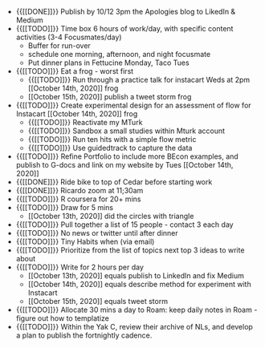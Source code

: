 - {{[[DONE]]}} Publish by 10/12 3pm the Apologies blog to LikedIn & Medium
- {{[[TODO]]}} Time box 6 hours of work/day, with specific content activities (3-4 Focusmates/day)
    - Buffer for run-over
    - schedule one morning, afternoon, and night focusmate
    - Put dinner plans in Fettucine Monday, Taco Tues
- {{[[TODO]]}} Eat a frog - worst first 
    - {{[[TODO]]}} Run through a practice talk for instacart Weds at 2pm [[October 14th, 2020]] frog
    - [[October 15th, 2020]] publish a tweet storm frog
- {{[[TODO]]}} Create experimental design for an assessment of flow for Instacart [[October 14th, 2020]] frog
    - {{[[TODO]]}} Reactivate my MTurk
    - {{[[TODO]]}} Sandbox a small studies within Mturk account
    - {{[[TODO]]}} Run ten hits with a simple flow metric
    - {{[[TODO]]}} Use guidedtrack to capture the data
- {{[[TODO]]}} Refine Portfolio to include more BEcon examples, and publish to G-docs and link on my website by Tues [[October 14th, 2020]]
- {{[[DONE]]}} Ride bike to top of Cedar before starting work
- {{[[DONE]]}} Ricardo zoom at 11;30am
- {{[[TODO]]}} R coursera for 20+ mins
- {{[[TODO]]}} Draw for 5 mins 
    - [[October 13th, 2020]] did the circles with triangle
- {{[[TODO]]}} Pull together a list of 15 people - contact 3 each day
- {{[[TODO]]}} No news or twitter until after dinner
- {{[[TODO]]}} Tiny Habits when (via email) 
- {{[[TODO]]}} Prioritize from the list of topics next top 3 ideas to write about
- {{[[TODO]]}} Write for 2 hours per day
    - [[October 13th, 2020]] equals publish to LinkedIn and fix Medium
    - [[October 14th, 2020]] equals describe method for experiment with Instacart
    - [[October 15th, 2020]] equals tweet storm
- {{[[TODO]]}} Allocate 30 mins a day to Roam: keep daily notes in Roam - figure out how to templatize
- {{[[TODO]]}} Within the Yak C, review their archive of NLs, and develop a plan to publish the fortnightly cadence.
